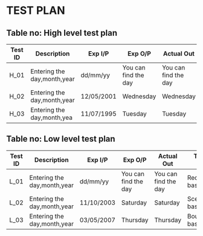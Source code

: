 # TEST PLAN

## Table no: High level test plan

| **Test ID** | **Description**                                              | **Exp I/P** | **Exp O/P** | **Actual Out** |**Type Of Test**  |    
|-------------|--------------------------------------------------------------|------------|-------------|----------------|------------------|
|  H_01       |Entering the day,month,year |  dd/mm/yy| You can find the day | You can find the day |Requirement based |
|  H_02       | Entering the day,month,year| 12/05/2001 | Wednesday | Wednesday |Scenario based    |
|  H_03       | Entering the day,month,yea| 11/07/1995 | Tuesday | Tuesday |Boundary based    |

## Table no: Low level test plan

| **Test ID** | **Description**                                              | **Exp I/P** | **Exp O/P** | **Actual Out** |**Type Of Test**  |    
|-------------|--------------------------------------------------------------|------------|-------------|----------------|------------------|
|  L_01      |Entering the day,month,year | dd/mm/yy | You can find the day | You can find the day |Requirement based |Requirement based |
|  L_02       |Entering the day,month,year  |  11/10/2003 | Saturday| Saturday |Scenario based    |
|  L_03       |Entering the day,month,year  | 03/05/2007|Thursday| Thursday |Boundary based    |
